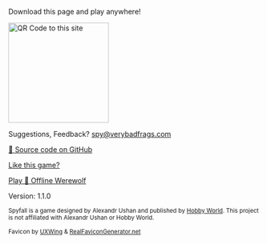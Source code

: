 Download this page and play anywhere!

<img src="https://spy.verybadfrags.com/qr.svg" alt="QR Code to this site" width="200"/>

Suggestions, Feedback? <spy@verybadfrags.com>

<a href="https://github.com/VeryBadFrags/offline-spy" target="_blank" rel="noopener noreferrer">🐙 Source code on GitHub</a>

<a href="https://www.buymeacoffee.com/verybadfrags" target="_blank" rel="noopener noreferrer">Like this game?</a>

[Play 🐺 Offline Werewolf](https://wolf.verybadfrags.com)

Version: 1.1.0

<small>Spyfall is a game designed by Alexandr Ushan and published by <a href="https://hwint.ru/portfolio-item/spyfall/" target="_blank" rel="noopener noreferrer">Hobby World</a>. This project is not affiliated with Alexandr Ushan or Hobby World.</small>

<small>Favicon by <a href="https://uxwing.com/" target="_blank" rel="noopener noreferrer">UXWing</a> & <a href="https://realfavicongenerator.net/" target="_blank" rel="noopener noreferrer">RealFaviconGenerator.net</a></small>
